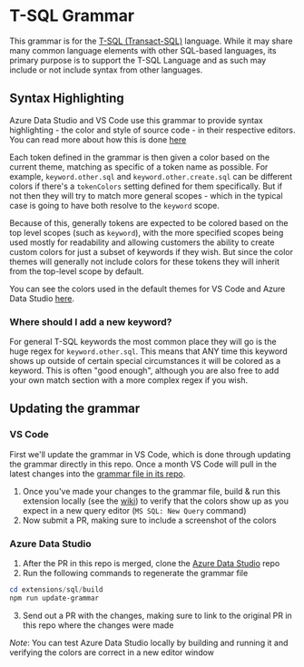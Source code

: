 # T-SQL Grammar

This grammar is for the [T-SQL (Transact-SQL)](https://learn.microsoft.com/sql/t-sql/language-reference) language. While it may share many common language elements with other SQL-based languages, its primary purpose is to support the T-SQL Language and as such may include or not include syntax from other languages.

## Syntax Highlighting

Azure Data Studio and VS Code use this grammar to provide syntax highlighting - the color and style of source code - in their respective editors. You can read more about how this is done [here](https://code.visualstudio.com/api/language-extensions/syntax-highlight-guide)

Each token defined in the grammar is then given a color based on the current theme, matching as specific of a token name as possible. For example, `keyword.other.sql` and `keyword.other.create.sql` can be different colors if there's a `tokenColors` setting defined for them specifically. But if not then they will try to match more general scopes - which in the typical case is going to have both resolve to the `keyword` scope.

Because of this, generally tokens are expected to be colored based on the top level scopes (such as `keyword`), with the more specified scopes being used mostly for readability and allowing customers the ability to create custom colors for just a subset of keywords if they wish. But since the color themes will generally not include colors for these tokens they will inherit from the top-level scope by default.

You can see the colors used in the default themes for VS Code and Azure Data Studio [here](https://github.com/microsoft/vscode/tree/main/extensions/theme-defaults/themes).

### Where should I add a new keyword?

For general T-SQL keywords the most common place they will go is the huge regex for `keyword.other.sql`. This means that ANY time this keyword shows up outside of certain special circumstances it will be colored as a keyword. This is often "good enough", although you are also free to add your own match section with a more complex regex if you wish.

## Updating the grammar

### VS Code

First we'll update the grammar in VS Code, which is done through updating the grammar directly in this repo. Once a month VS Code will pull in the latest changes into the [grammar file in its repo](https://github.com/microsoft/vscode/blob/main/extensions/sql/syntaxes/sql.tmLanguage.json).

1. Once you've made your changes to the grammar file, build & run this extension locally (see the [wiki](https://github.com/microsoft/vscode-mssql/wiki/testing-and-debugging#debugging-extension-side-code)) to verify that the colors show up as you expect in a new query editor (`MS SQL: New Query` command)
2. Now submit a PR, making sure to include a screenshot of the colors

### Azure Data Studio

1. After the PR in this repo is merged, clone the [Azure Data Studio](https://github.com/Microsoft/azuredatastudio) repo
2. Run the following commands to regenerate the grammar file

```powershell
cd extensions/sql/build
npm run update-grammar
```

3. Send out a PR with the changes, making sure to link to the original PR in this repo where the changes were made

*Note*: You can test Azure Data Studio locally by building and running it and verifying the colors are correct in a new editor window
